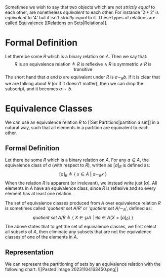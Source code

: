 Sometimes we wish to say that two objects which are not *strictly equal* to each other, are nonetheless *equivalent* to each other. For instance '$2+2$' is *equivalent* to '$4$' but it isn't *strictly equal* to it. These types of relations are called Equivalence [[Relations on Sets|Relations]].

# Formal Definition
Let there be some $R$ which is a binary relation on $A$. Then we say that: $$R \ \text{is an equivalence relation} \triangleq R \ \text{is reflexive} \ \wedge \ R \ \text{is symmetric} \ \wedge \ R \ \text{is transitive}$$
The short hand that $a$ and $b$ are equivalent under $R$ is $a \sim_{R} b$. If it is clear that we are talking about $R$ (or if it doesn't matter), then we can drop the subscript, and it becomes $a \sim b$.

# Equivalence Classes
We can use an equivalence relation $R$ to [[Set Partitions|partition a set]] in a natural way, such that all elements in a partition are equivalent to each other.

## Formal Definition
Let there be some $R$ which is a binary relation on $A$. For any $a \in A$, the equivalence class of $a$ (with respect to $R$), written as $[a]_{R}$ is defined as: $$[a]_{R} \triangleq \{ \ x \in A \ | \ a \sim_{R} x \ \}$$
When the relation $R$ is apparent (or irrelevant), we instead write just $[a]$. All elements in $A$ have an equivalence class, since $R$ is reflexive and so every element has at least one relation.

The set of equivalence classes produced from $A$ over equivalence relation $R$ is sometimes called '$quotient \ set \ A/R$' or '$quotient \ set \ A/\sim_{R}$', defined as: $$quotient \ set \ A/R \triangleq \{ \ X \in \wp A \ | \ \exists a \in A ( X = [a]_{R} ) \ \}$$
The above states that to get the set of equivalence classes, we first select all subsets of $A$, then eliminate any subsets that are not the equivalence classes of one of the elements in $A$.

## Representation
We can represent the partitioning of sets by an equivalence relation with the following chart:
![[Pasted image 20231104163450.png]]
